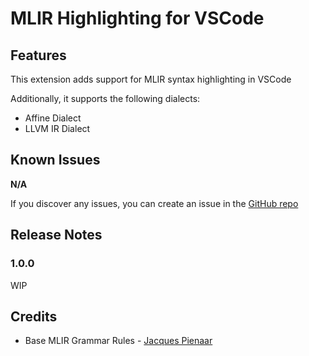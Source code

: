 # MLIR Highlighting for VSCode

## Features

This extension adds support for MLIR syntax highlighting in VSCode

Additionally, it supports the following dialects:
- Affine Dialect
- LLVM IR Dialect

## Known Issues

**N/A**

If you discover any issues, you can create an issue in the [GitHub repo](https://github.com/mlir-visualizer/mlir-vscode)

## Release Notes

### 1.0.0

WIP

## Credits
* Base MLIR Grammar Rules - [Jacques Pienaar](https://github.com/jpienaar/mlir-grammar)
